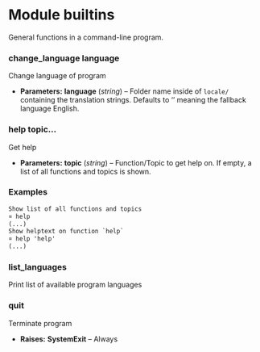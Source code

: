 # Module builtins

General functions in a command-line program.

### change_language language ⠀

Change language of program

* **Parameters:**
  **language** (*string*) – Folder name inside of `locale/` containing the
  translation strings. Defaults to ‘’ meaning the fallback language
  English.

### help topic... ⠀

Get help

* **Parameters:**
  **topic** (*string*) – Function/Topic to get help on. If empty, a list of all
  functions and topics is shown.

### Examples

```default
Show list of all functions and topics
¤ help 
(...)
Show helptext on function `help`
¤ help 'help'
(...)
```

### list_languages ⠀

Print list of available program languages

### quit ⠀

Terminate program

* **Raises:**
  **SystemExit** – Always
